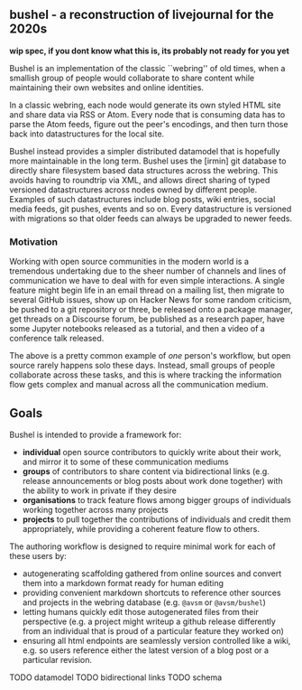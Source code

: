 ## bushel - a reconstruction of livejournal for the 2020s

**wip spec, if you dont know what this is, its probably not ready for you yet**

Bushel is an implementation of the classic ``webring'' of old times, when a
smallish group of people would collaborate to share content while maintaining
their own websites and online identities.

In a classic webring, each node would generate its own styled HTML site and
share data via RSS or Atom.  Every node that is consuming data has to parse the
Atom feeds, figure out the peer's encodings, and then turn those back into
datastructures for the local site.

Bushel instead provides a simpler distributed datamodel that is hopefully more
maintainable in the long term.  Bushel uses the [irmin] git database to
directly share filesystem based data structures across the webring. This avoids
having to roundtrip via XML, and allows direct sharing of typed versioned
datastructures across nodes owned by different people.  Examples of such
datastructures include blog posts, wiki entries, social media feeds, git
pushes, events and so on.  Every datastructure is versioned with migrations so
that older feeds can always be upgraded to newer feeds.

### Motivation

Working with open source communities in the modern world is a tremendous
undertaking due to the sheer number of channels and lines of communication we
have to deal with for even simple interactions.  A single feature might begin
life in an email thread on a mailing list, then migrate to several GitHub
issues, show up on Hacker News for some random criticism, be pushed to a git
repository or three, be released onto a package manager, get threads on a
Discourse forum, be published as a research paper, have some Jupyter notebooks
released as a tutorial, and then a video of a conference talk released.

The above is a pretty common example of _one_ person's workflow, but open
source rarely happens solo these days.  Instead, small groups of people
collaborate across these tasks, and this is where tracking the information flow
gets complex and manual across all the communication medium.

Goals
-----

Bushel is intended to provide a framework for:

- **individual** open source contributors to quickly write about their work,
  and mirror it to some of these communication mediums
- **groups** of contributors to share content via bidirectional
  links (e.g. release announcements or blog posts about work done together)
  with the ability to work in private if they desire
- **organisations** to track feature flows among bigger groups of individuals
  working together across many projects
- **projects** to pull together the contributions of individuals and
  credit them appropriately, while providing a coherent feature flow
  to others.

The authoring workflow is designed to require minimal work for each
of these users by:

- autogenerating scaffolding gathered from online sources and convert them
  into a markdown format ready for human editing
- providing convenient markdown shortcuts to reference other sources
  and projects in the webring database (e.g. `@avsm` or `@avsm/bushel`)
- letting humans quickly edit those autogenerated files from their
  perspective (e.g. a project might writeup a github release differently
  from an individual that is proud of a particular feature they worked on)
- ensuring all html endpoints are seamlessly version controlled like
  a wiki, e.g. so users reference either the latest version of a blog post
  or a particular revision.

TODO datamodel
TODO bidirectional links
TODO schema
